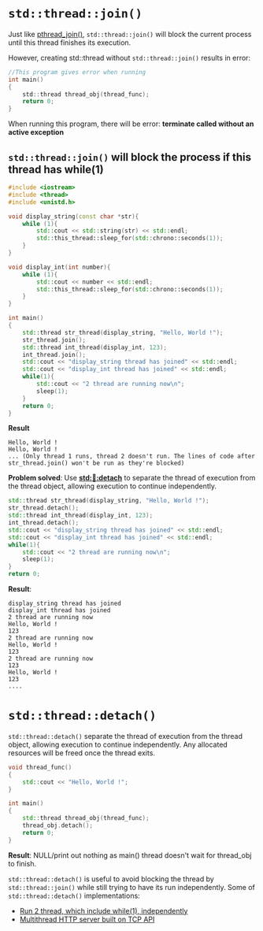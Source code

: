 # ``std::thread::join()``
Just like [pthread_join()](https://github.com/TranPhucVinh/C/blob/master/Physical%20layer/Thread/API.md#pthread_join), ``std::thread::join()`` will block the current process until this thread finishes its execution.

However, creating std::thread without ``std::thread::join()`` results in error:
```c
//This program gives error when running
int main()
{
    std::thread thread_obj(thread_func);
    return 0;
}
```
When running this program, there will be error: **terminate called without an active exception**
## ``std::thread::join()`` will block the process if this thread has while(1)
```cpp
#include <iostream>
#include <thread>
#include <unistd.h>

void display_string(const char *str){
	while (1){
        std::cout << std::string(str) << std::endl;
        std::this_thread::sleep_for(std::chrono::seconds(1));
    }
}

void display_int(int number){
	while (1){
        std::cout << number << std::endl;
        std::this_thread::sleep_for(std::chrono::seconds(1));
    }
}

int main()
{
    std::thread str_thread(display_string, "Hello, World !");
	str_thread.join();
	std::thread int_thread(display_int, 123);
	int_thread.join();
	std::cout << "display_string thread has joined" << std::endl;
	std::cout << "display_int thread has joined" << std::endl;
	while(1){
		std::cout << "2 thread are running now\n";
		sleep(1);
	}
    return 0;
}
```
**Result**
```
Hello, World !
Hello, World !
... (Only thread 1 runs, thread 2 doesn't run. The lines of code after str_thread.join() won't be run as they're blocked)
```
**Problem solved**: Use **[std::thread::detach](#stdthreadjoin)** to separate the thread of execution from the thread object, allowing execution to continue independently.

```cpp
std::thread str_thread(display_string, "Hello, World !");
str_thread.detach();
std::thread int_thread(display_int, 123);
int_thread.detach();
std::cout << "display_string thread has joined" << std::endl;
std::cout << "display_int thread has joined" << std::endl;
while(1){
	std::cout << "2 thread are running now\n";
	sleep(1);
}
return 0;
```
**Result**:
```
display_string thread has joined
display_int thread has joined                                                                                  
2 thread are running now
Hello, World !
123                                                                                                                    
2 thread are running now 
Hello, World !
123
2 thread are running now                         
123
Hello, World ! 
123
....
```
# ``std::thread::detach()``
``std::thread::detach()`` separate the thread of execution from the thread object, allowing execution to continue independently. Any allocated resources will be freed once the thread exits.
```cpp
void thread_func()
{
    std::cout << "Hello, World !";
}

int main()
{
    std::thread thread_obj(thread_func);
	thread_obj.detach();
    return 0;
}
```
**Result**: NULL/print out nothing as main() thread doesn't wait for thread_obj to finish.

 ``std::thread::detach()`` is useful to avoid blocking the thread by ``std::thread::join()`` while still trying to have its run independently. Some of  ``std::thread::detach()`` implementations:
* [Run 2 thread, which include while(1), independently](https://github.com/TranPhucVinh/Cplusplus/blob/master/Physical%20layer/Thread/Fundamental%20concepts.md#stdthreadjoin-will-block-the-process-if-this-thread-has-while1)
* [Multithread HTTP server built on TCP API]()
